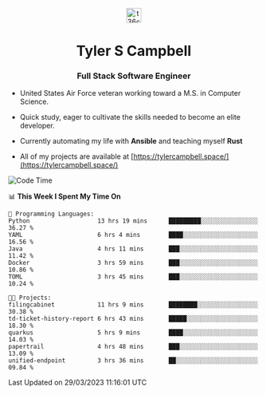 <p align="center">
<a href="https://www.linkedin.com/in/t36campbell" target="blank"><img align="center" src="https://ik.imagekit.io/t36campbell/Portfolio/linkedin.png.original_m8bbGgPh6.png" alt="t36campbell" height="30" width="30" /></a>
</p>
<h1 align="center">Tyler S Campbell</h1>
<h3 align="center">Full Stack Software Engineer</h3>

* United States Air Force veteran working toward a M.S. in Computer Science.

* Quick study, eager to cultivate the skills needed to become an elite developer.

* Currently automating my life with **Ansible** and teaching myself **Rust**

* All of my projects are available at [https://tylercampbell.space/](https://tylercampbell.space/)

<!--START_SECTION:waka-->
![Code Time](http://img.shields.io/badge/Code%20Time-2%2C332%20hrs%2058%20mins-blue)

📊 **This Week I Spent My Time On** 

```text
💬 Programming Languages: 
Python                   13 hrs 19 mins      █████████░░░░░░░░░░░░░░░░   36.27 % 
YAML                     6 hrs 4 mins        ████░░░░░░░░░░░░░░░░░░░░░   16.56 % 
Java                     4 hrs 11 mins       ███░░░░░░░░░░░░░░░░░░░░░░   11.42 % 
Docker                   3 hrs 59 mins       ███░░░░░░░░░░░░░░░░░░░░░░   10.86 % 
TOML                     3 hrs 45 mins       ███░░░░░░░░░░░░░░░░░░░░░░   10.24 % 

🐱‍💻 Projects: 
filingcabinet            11 hrs 9 mins       ████████░░░░░░░░░░░░░░░░░   30.38 % 
td-ticket-history-report 6 hrs 43 mins       █████░░░░░░░░░░░░░░░░░░░░   18.30 % 
quarkus                  5 hrs 9 mins        ████░░░░░░░░░░░░░░░░░░░░░   14.03 % 
papertrail               4 hrs 48 mins       ███░░░░░░░░░░░░░░░░░░░░░░   13.09 % 
unified-endpoint         3 hrs 36 mins       ██░░░░░░░░░░░░░░░░░░░░░░░   09.84 % 
```


 Last Updated on 29/03/2023 11:16:01 UTC
<!--END_SECTION:waka-->
